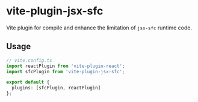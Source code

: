 # vite-plugin-jsx-sfc

Vite plugin for compile and enhance the limitation of `jsx-sfc` runtime code.

## Usage

```ts
// vite.config.ts
import reactPlugin from 'vite-plugin-react';
import sfcPlugin from 'vite-plugin-jsx-sfc';

export default {
  plugins: [sfcPlugin, reactPlugin]
};
```
